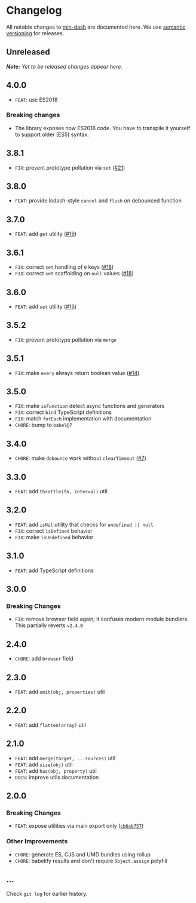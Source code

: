 # Changelog

All notable changes to [min-dash](https://github.com/bpmn-io/min-dash) are documented here. We use [semantic versioning](http://semver.org/) for releases.

## Unreleased

___Note:__ Yet to be released changes appear here._

## 4.0.0

* `FEAT`: use ES2018

### Breaking changes

* The library exposes now ES2018 code. You have to transpile it yourself to support older (ES5) syntax.

## 3.8.1

* `FIX`: prevent prototype pollution via `set` ([#21](https://github.com/bpmn-io/min-dash/pull/21))

## 3.8.0

* `FEAT`: provide lodash-style `cancel` and `flush` on debounced function

## 3.7.0

* `FEAT`: add `get` utility ([#19](https://github.com/bpmn-io/min-dash/pull/19))

## 3.6.1

* `FIX`: correct `set` handling of `0` keys ([#18](https://github.com/bpmn-io/min-dash/pull/18))
* `FIX`: correct `set` scaffolding on `null` values ([#18](https://github.com/bpmn-io/min-dash/pull/18))

## 3.6.0

* `FEAT`: add `set` utility ([#16](https://github.com/bpmn-io/min-dash/pull/16))

## 3.5.2

* `FIX`: prevent prototype pollution via `merge`

## 3.5.1

* `FIX`: make `every` always return boolean value ([#14](https://github.com/bpmn-io/min-dash/pull/14))

## 3.5.0

* `FIX`: make `isFunction` detect async functions and generators
* `FIX`: correct `bind` TypeScript definitions
* `FIX`: match `forEach` implementation with documentation
* `CHORE`: bump to `babel@7`

## 3.4.0

* `CHORE`: make `debounce` work without `clearTimeout` ([#7](https://github.com/bpmn-io/min-dash/pull/7))

## 3.3.0

* `FEAT`: add `throttle(fn, interval)` util

## 3.2.0

* `FEAT`: add `isNil` utility that checks for `undefined || null`
* `FIX`: correct `isDefined` behavior
* `FIX`: make `isUndefined` behavior

## 3.1.0

* `FEAT`: add TypeScript definitions

## 3.0.0

### Breaking Changes

* `FIX`: remove browser field again; it confuses modern module bundlers. This partially reverts `v2.4.0`

## 2.4.0

* `CHORE`: add `browser` field

## 2.3.0

* `FEAT`: add `omit(obj, properties)` util

## 2.2.0

* `FEAT`: add `flatten(array)` util

## 2.1.0

* `FEAT`: add `merge(target, ...sources)` util
* `FEAT`: add `size(obj)` util
* `FEAT`: add `has(obj, property)` util
* `DOCS`: improve utils documentation

## 2.0.0

### Breaking Changes

* `FEAT`: expose utilities via main export only ([`cb6ab757`](https://github.com/bpmn-io/min-dash/commit/cb6ab757fa07e8728ba6c7bd692f93a94afecceb))

### Other Improvements

* `CHORE`: generate ES, CJS and UMD bundles using rollup
* `CHORE`: babelify results and don't require `Object.assign` polyfill

## ...

Check `git log` for earlier history.